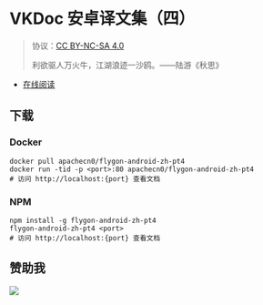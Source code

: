 # VKDoc 安卓译文集（四）

> 协议：[CC BY-NC-SA 4.0](http://creativecommons.org/licenses/by-nc-sa/4.0/)
> 
> 利欲驱人万火牛，江湖浪迹一沙鸥。——陆游《秋思》

* [在线阅读](https://android4.flygon.net)
## 下载

### Docker

```
docker pull apachecn0/flygon-android-zh-pt4
docker run -tid -p <port>:80 apachecn0/flygon-android-zh-pt4
# 访问 http://localhost:{port} 查看文档
```

### NPM

```
npm install -g flygon-android-zh-pt4
flygon-android-zh-pt4 <port>
# 访问 http://localhost:{port} 查看文档
```

## 赞助我

![](https://img-blog.csdnimg.cn/20200112005920729.png)
